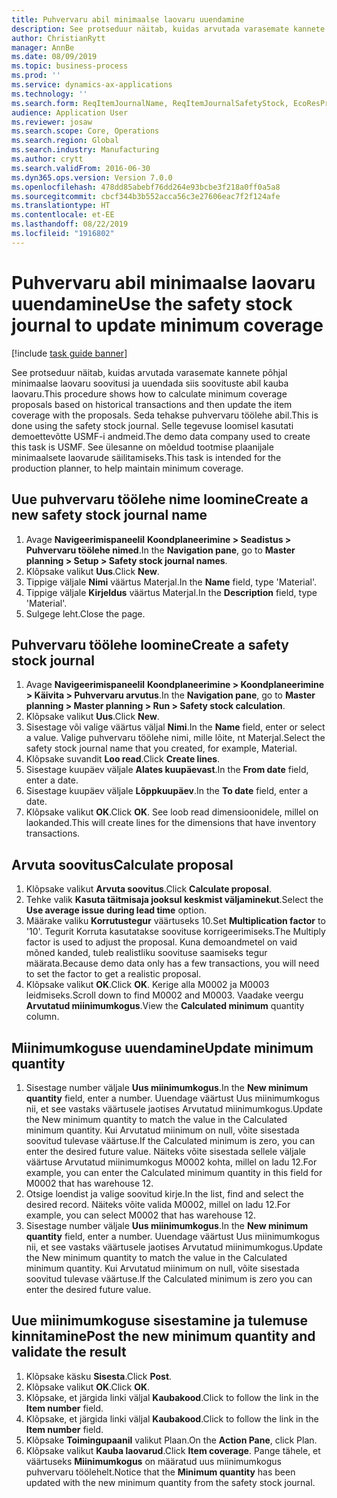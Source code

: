 ```yaml
---
title: Puhvervaru abil minimaalse laovaru uuendamine
description: See protseduur näitab, kuidas arvutada varasemate kannete põhjal minimaalse laovaru soovitusi ja uuendada siis soovituste abil kauba laovaru.
author: ChristianRytt
manager: AnnBe
ms.date: 08/09/2019
ms.topic: business-process
ms.prod: ''
ms.service: dynamics-ax-applications
ms.technology: ''
ms.search.form: ReqItemJournalName, ReqItemJournalSafetyStock, EcoResProductInformationDialog, EcoResProductDetailsExtended, ReqItemTable
audience: Application User
ms.reviewer: josaw
ms.search.scope: Core, Operations
ms.search.region: Global
ms.search.industry: Manufacturing
ms.author: crytt
ms.search.validFrom: 2016-06-30
ms.dyn365.ops.version: Version 7.0.0
ms.openlocfilehash: 478dd85abebf76dd264e93bcbe3f218a0ff0a5a8
ms.sourcegitcommit: cbcf344b3b552acca56c3e27606eac7f2f124afe
ms.translationtype: HT
ms.contentlocale: et-EE
ms.lasthandoff: 08/22/2019
ms.locfileid: "1916802"
---
```

# <a name="use-the-safety-stock-journal-to-update-minimum-coverage"></a><span data-ttu-id="732e5-103">Puhvervaru abil minimaalse laovaru uuendamine</span><span class="sxs-lookup"><span data-stu-id="732e5-103">Use the safety stock journal to update minimum coverage</span></span>

[!include [task guide banner](../../includes/task-guide-banner.md)]

<span data-ttu-id="732e5-104">See protseduur näitab, kuidas arvutada varasemate kannete põhjal minimaalse laovaru soovitusi ja uuendada siis soovituste abil kauba laovaru.</span><span class="sxs-lookup"><span data-stu-id="732e5-104">This procedure shows how to calculate minimum coverage proposals based on historical transactions and then update the item coverage with the proposals.</span></span> <span data-ttu-id="732e5-105">Seda tehakse puhvervaru töölehe abil.</span><span class="sxs-lookup"><span data-stu-id="732e5-105">This is done using the safety stock journal.</span></span> <span data-ttu-id="732e5-106">Selle tegevuse loomisel kasutati demoettevõtte USMF-i andmeid.</span><span class="sxs-lookup"><span data-stu-id="732e5-106">The demo data company used to create this task is USMF.</span></span> <span data-ttu-id="732e5-107">See ülesanne on mõeldud tootmise plaanijale minimaalsete laovarude säilitamiseks.</span><span class="sxs-lookup"><span data-stu-id="732e5-107">This task is intended for the production planner, to help maintain minimum coverage.</span></span>


## <a name="create-a-new-safety-stock-journal-name"></a><span data-ttu-id="732e5-108">Uue puhvervaru töölehe nime loomine</span><span class="sxs-lookup"><span data-stu-id="732e5-108">Create a new safety stock journal name</span></span>
1. <span data-ttu-id="732e5-109">Avage **Navigeerimispaneelil** **Koondplaneerimine > Seadistus > Puhvervaru töölehe nimed**.</span><span class="sxs-lookup"><span data-stu-id="732e5-109">In the **Navigation pane**, go to **Master planning > Setup > Safety stock journal names**.</span></span>
2. <span data-ttu-id="732e5-110">Klõpsake valikut **Uus**.</span><span class="sxs-lookup"><span data-stu-id="732e5-110">Click **New**.</span></span>
3. <span data-ttu-id="732e5-111">Tippige väljale **Nimi** väärtus Materjal.</span><span class="sxs-lookup"><span data-stu-id="732e5-111">In the **Name** field, type 'Material'.</span></span>
4. <span data-ttu-id="732e5-112">Tippige väljale **Kirjeldus** väärtus Materjal.</span><span class="sxs-lookup"><span data-stu-id="732e5-112">In the **Description** field, type 'Material'.</span></span>
5. <span data-ttu-id="732e5-113">Sulgege leht.</span><span class="sxs-lookup"><span data-stu-id="732e5-113">Close the page.</span></span>

## <a name="create-a-safety-stock-journal"></a><span data-ttu-id="732e5-114">Puhvervaru töölehe loomine</span><span class="sxs-lookup"><span data-stu-id="732e5-114">Create a safety stock journal</span></span>
1. <span data-ttu-id="732e5-115">Avage **Navigeerimispaneelil** **Koondplaneerimine > Koondplaneerimine > Käivita > Puhvervaru arvutus**.</span><span class="sxs-lookup"><span data-stu-id="732e5-115">In the **Navigation pane**, go to **Master planning > Master planning > Run > Safety stock calculation**.</span></span>
2. <span data-ttu-id="732e5-116">Klõpsake valikut **Uus**.</span><span class="sxs-lookup"><span data-stu-id="732e5-116">Click **New**.</span></span>
3. <span data-ttu-id="732e5-117">Sisestage või valige väärtus väljal **Nimi**.</span><span class="sxs-lookup"><span data-stu-id="732e5-117">In the **Name** field, enter or select a value.</span></span> <span data-ttu-id="732e5-118">Valige puhvervaru töölehe nimi, mille lõite, nt Materjal.</span><span class="sxs-lookup"><span data-stu-id="732e5-118">Select the safety stock journal name that you created, for example, Material.</span></span>  
4. <span data-ttu-id="732e5-119">Klõpsake suvandit **Loo read**.</span><span class="sxs-lookup"><span data-stu-id="732e5-119">Click **Create lines**.</span></span>
5. <span data-ttu-id="732e5-120">Sisestage kuupäev väljale **Alates kuupäevast**.</span><span class="sxs-lookup"><span data-stu-id="732e5-120">In the **From date** field, enter a date.</span></span>  
6. <span data-ttu-id="732e5-121">Sisestage kuupäev väljale **Lõppkuupäev**.</span><span class="sxs-lookup"><span data-stu-id="732e5-121">In the **To date** field, enter a date.</span></span>
7. <span data-ttu-id="732e5-122">Klõpsake valikut **OK**.</span><span class="sxs-lookup"><span data-stu-id="732e5-122">Click **OK**.</span></span> <span data-ttu-id="732e5-123">See loob read dimensioonidele, millel on laokanded.</span><span class="sxs-lookup"><span data-stu-id="732e5-123">This will create lines for the dimensions that have inventory transactions.</span></span>  

## <a name="calculate-proposal"></a><span data-ttu-id="732e5-124">Arvuta soovitus</span><span class="sxs-lookup"><span data-stu-id="732e5-124">Calculate proposal</span></span>
1. <span data-ttu-id="732e5-125">Klõpsake valikut **Arvuta soovitus**.</span><span class="sxs-lookup"><span data-stu-id="732e5-125">Click **Calculate proposal**.</span></span>
2. <span data-ttu-id="732e5-126">Tehke valik **Kasuta täitmisaja jooksul keskmist väljaminekut**.</span><span class="sxs-lookup"><span data-stu-id="732e5-126">Select the **Use average issue during lead time** option.</span></span>
3. <span data-ttu-id="732e5-127">Määrake valiku **Korrutustegur** väärtuseks 10.</span><span class="sxs-lookup"><span data-stu-id="732e5-127">Set **Multiplication factor** to '10'.</span></span> <span data-ttu-id="732e5-128">Tegurit Korruta kasutatakse soovituse korrigeerimiseks.</span><span class="sxs-lookup"><span data-stu-id="732e5-128">The Multiply factor is used to adjust the proposal.</span></span> <span data-ttu-id="732e5-129">Kuna demoandmetel on vaid mõned kanded, tuleb realistliku soovituse saamiseks tegur määrata.</span><span class="sxs-lookup"><span data-stu-id="732e5-129">Because demo data only has a few transactions, you will need to set the factor to get a realistic proposal.</span></span>  
4. <span data-ttu-id="732e5-130">Klõpsake valikut **OK**.</span><span class="sxs-lookup"><span data-stu-id="732e5-130">Click **OK**.</span></span> <span data-ttu-id="732e5-131">Kerige alla M0002 ja M0003 leidmiseks.</span><span class="sxs-lookup"><span data-stu-id="732e5-131">Scroll down to find M0002 and M0003.</span></span> <span data-ttu-id="732e5-132">Vaadake veergu **Arvutatud miinimumkogus**.</span><span class="sxs-lookup"><span data-stu-id="732e5-132">View the **Calculated minimum** quantity column.</span></span>   

## <a name="update-minimum-quantity"></a><span data-ttu-id="732e5-133">Miinimumkoguse uuendamine</span><span class="sxs-lookup"><span data-stu-id="732e5-133">Update minimum quantity</span></span>
1. <span data-ttu-id="732e5-134">Sisestage number väljale **Uus miinimumkogus**.</span><span class="sxs-lookup"><span data-stu-id="732e5-134">In the **New minimum quantity** field, enter a number.</span></span> <span data-ttu-id="732e5-135">Uuendage väärtust Uus miinimumkogus nii, et see vastaks väärtusele jaotises Arvutatud miinimumkogus.</span><span class="sxs-lookup"><span data-stu-id="732e5-135">Update the New minimum quantity to match the value in the Calculated minimum quantity.</span></span> <span data-ttu-id="732e5-136">Kui Arvutatud miinimum on null, võite sisestada soovitud tulevase väärtuse.</span><span class="sxs-lookup"><span data-stu-id="732e5-136">If the Calculated minimum is zero,  you can enter the desired future value.</span></span> <span data-ttu-id="732e5-137">Näiteks võite sisestada sellele väljale väärtuse Arvutatud miinimumkogus M0002 kohta, millel on ladu 12.</span><span class="sxs-lookup"><span data-stu-id="732e5-137">For example, you can enter the Calculated minimum quantity in this field for M0002 that has warehouse 12.</span></span>  
2. <span data-ttu-id="732e5-138">Otsige loendist ja valige soovitud kirje.</span><span class="sxs-lookup"><span data-stu-id="732e5-138">In the list, find and select the desired record.</span></span> <span data-ttu-id="732e5-139">Näiteks võite valida M0002, millel on ladu 12.</span><span class="sxs-lookup"><span data-stu-id="732e5-139">For example, you can select M0002 that has warehouse 12.</span></span>  
3. <span data-ttu-id="732e5-140">Sisestage number väljale **Uus miinimumkogus**.</span><span class="sxs-lookup"><span data-stu-id="732e5-140">In the **New minimum quantity** field, enter a number.</span></span> <span data-ttu-id="732e5-141">Uuendage väärtust Uus miinimumkogus nii, et see vastaks väärtusele jaotises Arvutatud miinimumkogus.</span><span class="sxs-lookup"><span data-stu-id="732e5-141">Update the New minimum quantity to match the value in the Calculated minimum quantity.</span></span> <span data-ttu-id="732e5-142">Kui Arvutatud miinimum on null, võite sisestada soovitud tulevase väärtuse.</span><span class="sxs-lookup"><span data-stu-id="732e5-142">If the Calculated minimum is zero you can enter the desired future value.</span></span>  

## <a name="post-the-new-minimum-quantity-and-validate-the-result"></a><span data-ttu-id="732e5-143">Uue miinimumkoguse sisestamine ja tulemuse kinnitamine</span><span class="sxs-lookup"><span data-stu-id="732e5-143">Post the new minimum quantity and validate the result</span></span>
1. <span data-ttu-id="732e5-144">Klõpsake käsku **Sisesta**.</span><span class="sxs-lookup"><span data-stu-id="732e5-144">Click **Post**.</span></span>
2. <span data-ttu-id="732e5-145">Klõpsake valikut **OK**.</span><span class="sxs-lookup"><span data-stu-id="732e5-145">Click **OK**.</span></span>
3. <span data-ttu-id="732e5-146">Klõpsake, et järgida linki väljal **Kaubakood**.</span><span class="sxs-lookup"><span data-stu-id="732e5-146">Click to follow the link in the **Item number** field.</span></span>
4. <span data-ttu-id="732e5-147">Klõpsake, et järgida linki väljal **Kaubakood**.</span><span class="sxs-lookup"><span data-stu-id="732e5-147">Click to follow the link in the **Item number** field.</span></span>
5. <span data-ttu-id="732e5-148">Klõpsake **Toimingupaanil** valikut Plaan.</span><span class="sxs-lookup"><span data-stu-id="732e5-148">On the **Action Pane**, click Plan.</span></span>
6. <span data-ttu-id="732e5-149">Klõpsake valikut **Kauba laovarud**.</span><span class="sxs-lookup"><span data-stu-id="732e5-149">Click **Item coverage**.</span></span> <span data-ttu-id="732e5-150">Pange tähele, et väärtuseks **Miinimumkogus** on määratud uus miinimumkogus puhvervaru töölehelt.</span><span class="sxs-lookup"><span data-stu-id="732e5-150">Notice that the **Minimum quantity** has been updated with the new minimum quantity from the safety stock journal.</span></span>  

